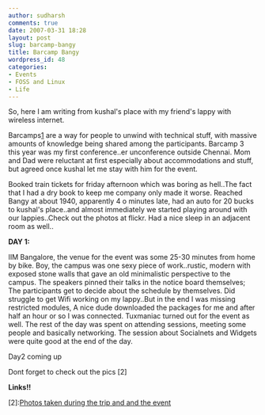 ```yaml
---
author: sudharsh
comments: true
date: 2007-03-31 18:28
layout: post
slug: barcamp-bangy
title: Barcamp Bangy
wordpress_id: 48
categories:
- Events
- FOSS and Linux
- Life
---
```


So, here I am writing from kushal's place with my friend's lappy with wireless internet.

Barcamps[1] are a way for people to unwind with technical stuff, with massive amounts of knowledge being shared among the participants. Barcamp 3 this year was my first conference..er unconference outside Chennai. Mom and Dad were reluctant at first especially about accommodations and stuff, but agreed once kushal let me stay with him for the event.

Booked train tickets for friday afternoon which was boring as hell..The fact that I had a dry book to keep me company only made it worse. Reached Bangy at about 1940, apparently 4 o minutes late, had an auto for 20 bucks to kushal's place..and almost immediately we started playing around with our lappies..Check out the photos at flickr. Had a nice sleep in an adjacent room as well..

**DAY 1:**

IIM Bangalore, the venue for the event was some 25-30 minutes from home by bike. Boy, the campus was one sexy piece of work..rustic, modern with exposed stone walls that gave an old minimalistic perspective to the campus. The speakers pinned their talks in the notice board themselves; The participants get to decide about the schedule by themselves. Did struggle to get Wifi working on my lappy..But in the end I was missing restricted modules, A nice dude downloaded the packages for me and after half an hour or so I was connected. Tuxmaniac turned out for the event as well. The rest of the day was spent on attending sessions, meeting some people and basically networking. The session about Socialnets and Widgets were quite good at the end of the day.

Day2 coming up

Dont forget to check out the pics [2]

**Links!!**

[1]:[Barcamp.org](http://www.barcamp.org/)

[2]:[Photos taken during the trip and and the event](http://www.flickr.com/photos/7611195@N06/)
